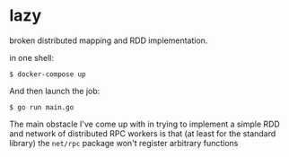 # lazy

broken distributed mapping and RDD implementation.

in one shell:

    $ docker-compose up

And then launch the job:

    $ go run main.go


The main obstacle I've come up with in trying to implement a simple RDD and network of distributed RPC workers is that (at least for the standard library) the `net/rpc` package won't register arbitrary functions
